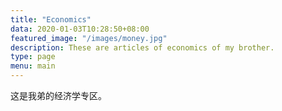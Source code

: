 ```yaml
---
title: "Economics"
data: 2020-01-03T10:28:50+08:00
featured_image: "/images/money.jpg"
description: These are articles of economics of my brother.
type: page
menu: main
---
```


这是我弟的经济学专区。
